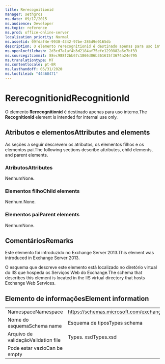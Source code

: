 ```yaml
---
title: Rerecognitionid
manager: sethgros
ms.date: 09/17/2015
ms.audience: Developer
ms.topic: reference
ms.prod: office-online-server
localization_priority: Normal
ms.assetid: 09fdaf4e-9930-4342-97be-286d9e0165db
description: O elemento rerecognitionid é destinado apenas para uso interno.
ms.openlocfilehash: 2d3cd7a1af4b3d2184af75efe1299882a6e7bf33
ms.sourcegitcommit: 88ec988f2bb67c1866d06b361615f3674a24e795
ms.translationtype: MT
ms.contentlocale: pt-BR
ms.lasthandoff: 05/31/2020
ms.locfileid: "44468471"
---
```

# <a name="recognitionid"></a><span data-ttu-id="1d7b9-103">Rerecognitionid</span><span class="sxs-lookup"><span data-stu-id="1d7b9-103">RecognitionId</span></span>

<span data-ttu-id="1d7b9-104">O elemento **Rerecognitionid** é destinado apenas para uso interno.</span><span class="sxs-lookup"><span data-stu-id="1d7b9-104">The **RecognitionId** element is intended for internal use only.</span></span> 

## <a name="attributes-and-elements"></a><span data-ttu-id="1d7b9-105">Atributos e elementos</span><span class="sxs-lookup"><span data-stu-id="1d7b9-105">Attributes and elements</span></span>

<span data-ttu-id="1d7b9-106">As seções a seguir descrevem os atributos, os elementos filhos e os elementos pai.</span><span class="sxs-lookup"><span data-stu-id="1d7b9-106">The following sections describe attributes, child elements, and parent elements.</span></span>
  
### <a name="attributes"></a><span data-ttu-id="1d7b9-107">Atributos</span><span class="sxs-lookup"><span data-stu-id="1d7b9-107">Attributes</span></span>

<span data-ttu-id="1d7b9-108">Nenhum</span><span class="sxs-lookup"><span data-stu-id="1d7b9-108">None.</span></span>
  
### <a name="child-elements"></a><span data-ttu-id="1d7b9-109">Elementos filho</span><span class="sxs-lookup"><span data-stu-id="1d7b9-109">Child elements</span></span>

<span data-ttu-id="1d7b9-110">Nenhum.</span><span class="sxs-lookup"><span data-stu-id="1d7b9-110">None.</span></span>
  
### <a name="parent-elements"></a><span data-ttu-id="1d7b9-111">Elementos pai</span><span class="sxs-lookup"><span data-stu-id="1d7b9-111">Parent elements</span></span>

<span data-ttu-id="1d7b9-112">Nenhum</span><span class="sxs-lookup"><span data-stu-id="1d7b9-112">None.</span></span>
  
## <a name="remarks"></a><span data-ttu-id="1d7b9-113">Comentários</span><span class="sxs-lookup"><span data-stu-id="1d7b9-113">Remarks</span></span>

<span data-ttu-id="1d7b9-114">Este elemento foi introduzido no Exchange Server 2013.</span><span class="sxs-lookup"><span data-stu-id="1d7b9-114">This element was introduced in Exchange Server 2013.</span></span>
  
<span data-ttu-id="1d7b9-115">O esquema que descreve este elemento está localizado no diretório virtual do IIS que hospeda os Serviços Web do Exchange.</span><span class="sxs-lookup"><span data-stu-id="1d7b9-115">The schema that describes this element is located in the IIS virtual directory that hosts Exchange Web Services.</span></span>
  
## <a name="element-information"></a><span data-ttu-id="1d7b9-116">Elemento de informações</span><span class="sxs-lookup"><span data-stu-id="1d7b9-116">Element information</span></span>

|||
|:-----|:-----|
|<span data-ttu-id="1d7b9-117">Namespace</span><span class="sxs-lookup"><span data-stu-id="1d7b9-117">Namespace</span></span>  <br/> |https://schemas.microsoft.com/exchange/services/2006/types  <br/> |
|<span data-ttu-id="1d7b9-118">Nome do esquema</span><span class="sxs-lookup"><span data-stu-id="1d7b9-118">Schema name</span></span>  <br/> |<span data-ttu-id="1d7b9-119">Esquema de tipos</span><span class="sxs-lookup"><span data-stu-id="1d7b9-119">Types schema</span></span>  <br/> |
|<span data-ttu-id="1d7b9-120">Arquivo de validação</span><span class="sxs-lookup"><span data-stu-id="1d7b9-120">Validation file</span></span>  <br/> |<span data-ttu-id="1d7b9-121">Types. xsd</span><span class="sxs-lookup"><span data-stu-id="1d7b9-121">Types.xsd</span></span>  <br/> |
|<span data-ttu-id="1d7b9-122">Pode estar vazio</span><span class="sxs-lookup"><span data-stu-id="1d7b9-122">Can be empty</span></span>  <br/> ||
   

